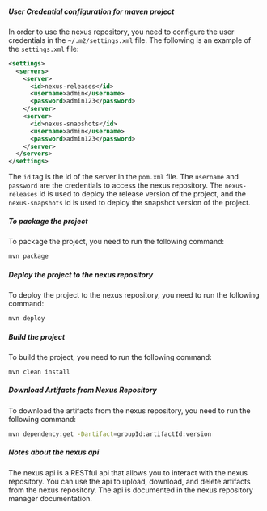  ##### User Credential configuration for maven project
In order to use the nexus repository, you need to configure the user credentials in the `~/.m2/settings.xml` file. The following is an example of the `settings.xml` file:

```xml
<settings>
  <servers>
    <server>
      <id>nexus-releases</id>
      <username>admin</username>
      <password>admin123</password>
    </server>
    <server>
      <id>nexus-snapshots</id>
      <username>admin</username>
      <password>admin123</password>
    </server>
  </servers>
</settings>
```

The `id` tag is the id of the server in the `pom.xml` file. The `username` and `password` are the credentials to access the nexus repository. The `nexus-releases` id is used to deploy the release version of the project, and the `nexus-snapshots` id is used to deploy the snapshot version of the project.

##### To package the project
To package the project, you need to run the following command:

```bash
mvn package
```


##### Deploy the project to the nexus repository
To deploy the project to the nexus repository, you need to run the following command:

```bash
mvn deploy
```

##### Build the project
To build the project, you need to run the following command:

```bash
mvn clean install
```

##### Download Artifacts from Nexus Repository
To download the artifacts from the nexus repository, you need to run the following command:

```bash
mvn dependency:get -Dartifact=groupId:artifactId:version
```


##### Notes about the nexus api
The nexus api is a RESTful api that allows you to interact with the nexus repository. You can use the api to upload, download, and delete artifacts from the nexus repository. The api is documented in the nexus repository manager documentation.